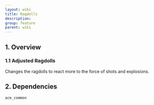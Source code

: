```yaml
---
layout: wiki
title: Ragdolls
description:
group: feature
parent: wiki
---
```


## 1. Overview

### 1.1 Adjusted Ragdolls
Changes the ragdolls to react more to the force of shots and explosions.

## 2. Dependencies

`ace_common`
